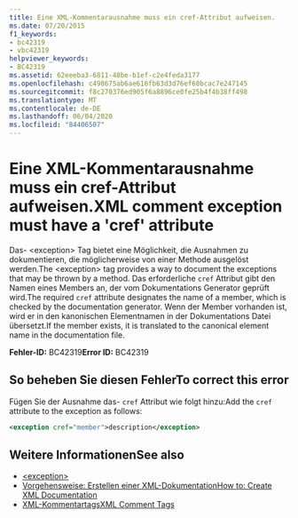 ```yaml
---
title: Eine XML-Kommentarausnahme muss ein cref-Attribut aufweisen.
ms.date: 07/20/2015
f1_keywords:
- bc42319
- vbc42319
helpviewer_keywords:
- BC42319
ms.assetid: 62eeeba3-6811-48be-b1ef-c2e4feda3177
ms.openlocfilehash: c498675ab6ae616fb63d3d76ef60bcac7e247145
ms.sourcegitcommit: f8c270376ed905f6a8896ce0fe25b4f4b38ff498
ms.translationtype: MT
ms.contentlocale: de-DE
ms.lasthandoff: 06/04/2020
ms.locfileid: "84406507"
---
```

# <a name="xml-comment-exception-must-have-a-cref-attribute"></a><span data-ttu-id="47c23-102">Eine XML-Kommentarausnahme muss ein cref-Attribut aufweisen.</span><span class="sxs-lookup"><span data-stu-id="47c23-102">XML comment exception must have a 'cref' attribute</span></span>

<span data-ttu-id="47c23-103">Das- \<exception> Tag bietet eine Möglichkeit, die Ausnahmen zu dokumentieren, die möglicherweise von einer Methode ausgelöst werden.</span><span class="sxs-lookup"><span data-stu-id="47c23-103">The \<exception> tag provides a way to document the exceptions that may be thrown by a method.</span></span> <span data-ttu-id="47c23-104">Das erforderliche `cref` Attribut gibt den Namen eines Members an, der vom Dokumentations Generator geprüft wird.</span><span class="sxs-lookup"><span data-stu-id="47c23-104">The required `cref` attribute designates the name of a member, which is checked by the documentation generator.</span></span> <span data-ttu-id="47c23-105">Wenn der Member vorhanden ist, wird er in den kanonischen Elementnamen in der Dokumentations Datei übersetzt.</span><span class="sxs-lookup"><span data-stu-id="47c23-105">If the member exists, it is translated to the canonical element name in the documentation file.</span></span>

<span data-ttu-id="47c23-106">**Fehler-ID:** BC42319</span><span class="sxs-lookup"><span data-stu-id="47c23-106">**Error ID:** BC42319</span></span>

## <a name="to-correct-this-error"></a><span data-ttu-id="47c23-107">So beheben Sie diesen Fehler</span><span class="sxs-lookup"><span data-stu-id="47c23-107">To correct this error</span></span>

<span data-ttu-id="47c23-108">Fügen Sie der Ausnahme das- `cref` Attribut wie folgt hinzu:</span><span class="sxs-lookup"><span data-stu-id="47c23-108">Add the `cref` attribute to the exception as follows:</span></span>

```xml
<exception cref="member">description</exception>
```

## <a name="see-also"></a><span data-ttu-id="47c23-109">Weitere Informationen</span><span class="sxs-lookup"><span data-stu-id="47c23-109">See also</span></span>

- [\<exception>](../xmldoc/exception.md)
- [<span data-ttu-id="47c23-110">Vorgehensweise: Erstellen einer XML-Dokumentation</span><span class="sxs-lookup"><span data-stu-id="47c23-110">How to: Create XML Documentation</span></span>](../../programming-guide/program-structure/how-to-create-xml-documentation.md)
- [<span data-ttu-id="47c23-111">XML-Kommentartags</span><span class="sxs-lookup"><span data-stu-id="47c23-111">XML Comment Tags</span></span>](../xmldoc/index.md)
